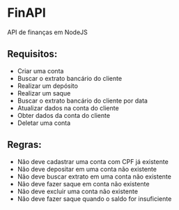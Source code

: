 # FinAPI
API de finanças em NodeJS

## Requisitos:

- Criar uma conta
- Buscar o extrato bancário do cliente
- Realizar um depósito
- Realizar um saque
- Buscar o extrato bancário do cliente por data
- Atualizar dados na conta do cliente
- Obter dados da conta do cliente
- Deletar uma conta

## Regras:

- Não deve cadastrar uma conta com CPF já existente
- Não deve depositar em uma conta não existente
- Não deve buscar extrato em uma conta não existente
- Não deve fazer saque em conta não existente
- Não deve excluir uma conta não existente
- Não deve fazer saque quando o saldo for insuficiente
